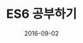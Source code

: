 ---
layout: post
title:  "ES6 공부하기"
date:   2016-09-02
excerpt: "Studying ES6"
tag:
- ES6
comments: true
---